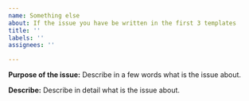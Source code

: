 ```yaml
---
name: Something else
about: If the issue you have be written in the first 3 templates
title: ''
labels: ''
assignees: ''

---
```


**Purpose of the issue:**
Describe in a few words what is the issue about.

**Describe:**
Describe in detail what is the issue about.

